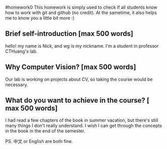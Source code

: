 #homework0
This homework is simply used to check if all students know how to work with git and github (no credit).
At the sametime, it also helps me to know you a little bit more :)

## Brief self-introduction [max 500 words]

hello!
my name is Nick, and wg is my nickname.
I'm a student in professor CTHuang's lab.

## Why Computer Vision? [max 500 words]

Our lab is working on projects about CV, so taking the course would be necessary.

## What do you want to achieve in the course? [ max 500 words]

I had read a few chapters of the book in summer vacation, but there's still many things I don't really understand.
I wish I can get through the concepts in the book in the end of the semester.

PS. 中文 or English are both fine.
